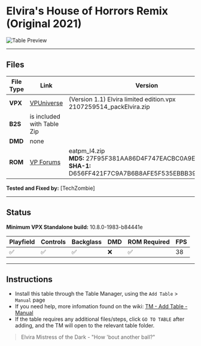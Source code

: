 # Elvira's House of Horrors Remix (Original 2021)

![Table Preview](../../images/vpx-elvirashouseofhorrors.png)

---

## Files
| File Type | Link | Version | Author | 
|-----------|--------|----------|--------------|
| **VPX** | [VPUniverse](https://vpuniverse.com/files/file/7336-elvira-limited-edition/) | (Version 1.1) Elvira limited edition.vpx <br />2107259514_packElvira.zip | [marty02](https://vpuniverse.com/profile/16531-marty02/)  |
| **B2S** | is included with Table Zip  |  | [marty02](https://vpuniverse.com/profile/16531-marty02/) |
| **DMD** | none |  |  |
| **ROM** | [VP Forums](https://www.vpforums.org/index.php?app=downloads&showfile=959) | eatpm_l4.zip <br />**MD5:** 27F95F381AA86D4F747EACBC0A9E9A8A <br />**SHA-1:** D656FF421F7C9A7B6B8AFE5F535EBBB39D3763DC | [destruk](https://www.vpforums.org/index.php?showuser=5) |

**Tested and Fixed by:** [TechZombie]

---

## Status 

**Minimum VPX Standalone build:** 10.8.0-1983-b84441e

| Playfield | Controls | Backglass | DMD | ROM Required | FPS | 
|-----------|----------|-----------|-----|--------------|-----|
| :white_check_mark: | :white_check_mark: | :white_check_mark: | :x: | :white_check_mark: | 38 |

---

## Instructions

- Install this table through the Table Manager, using the `Add Table` > `Manual` page
- If you need help, more infomation found on the wiki: [TM - Add Table - Manual](https://github.com/LegendsUnchained/vpx-standalone-alp4k/wiki/%5B04%5D-%F0%9F%A7%A1-TM-%E2%80%90-Other-Features#add-table---manual)
- If the table requires any additional files/steps, click `GO TO TABLE` after adding, and the TM will open to the relevant table folder.
> Elvira Mistress of the Dark - "How 'bout another ball?"

